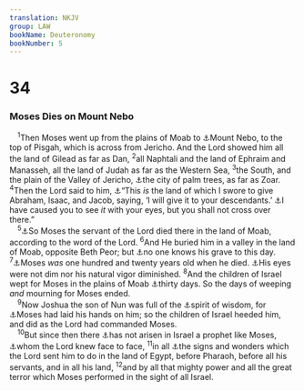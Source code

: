 ```yaml
---
translation: NKJV
group: LAW
bookName: Deuteronomy 
bookNumber: 5
---
```


<div class="title"><h1>34</h1><h3>Moses Dies on Mount Nebo</h3></div>
<span class="verse phu_34_1"> <sup>1</sup>Then Moses went up from the plains of Moab to <a data-toggle="tooltip" data-placement="bottom" title="Num. 27:12; Deut. 32:49">⚓</a>Mount Nebo, to the top of Pisgah, which is across from Jericho. And the Lord showed him all the land of Gilead as far as Dan, </span>
<span class="verse phu_34_2"><sup>2</sup>all Naphtali and the land of Ephraim and Manasseh, all the land of Judah as far as the Western Sea, </span>
<span class="verse phu_34_3"><sup>3</sup>the South, and the plain of the Valley of Jericho, <a data-toggle="tooltip" data-placement="bottom" title="2 Chr. 28:15">⚓</a>the city of palm trees, as far as Zoar. </span>
<span class="verse phu_34_4"><sup>4</sup>Then the Lord said to him, <a data-toggle="tooltip" data-placement="bottom" title="Gen. 12:7">⚓</a>“This <i>is</i> the land of which I swore to give Abraham, Isaac, and Jacob, saying, ‘I will give it to your descendants.’ <a data-toggle="tooltip" data-placement="bottom" title="Deut. 3:27">⚓</a>I have caused you to see <i>it</i> with your eyes, but you shall not cross over there.”<br/></span>
<span class="verse phu_34_5"> <sup>5</sup><a data-toggle="tooltip" data-placement="bottom" title="Num. 20:12; Deut. 32:50; Josh. 1:1, 2">⚓</a>So Moses the servant of the Lord died there in the land of Moab, according to the word of the Lord. </span>
<span class="verse phu_34_6"><sup>6</sup>And He buried him in a valley in the land of Moab, opposite Beth Peor; but <a data-toggle="tooltip" data-placement="bottom" title="Jude 9">⚓</a>no one knows his grave to this day. </span>
<span class="verse phu_34_7"><sup>7</sup><a data-toggle="tooltip" data-placement="bottom" title="Deut. 31:2">⚓</a>Moses <i>was</i> one hundred and twenty years old when he died. <a data-toggle="tooltip" data-placement="bottom" title="Gen. 27:1; 48:10">⚓</a>His eyes were not dim nor his natural vigor diminished. </span>
<span class="verse phu_34_8"><sup>8</sup>And the children of Israel wept for Moses in the plains of Moab <a data-toggle="tooltip" data-placement="bottom" title="Gen. 50:3, 10">⚓</a>thirty days. So the days of weeping <i>and</i> mourning for Moses ended.<br/></span>
<span class="verse phu_34_9"> <sup>9</sup>Now Joshua the son of Nun was full of the <a data-toggle="tooltip" data-placement="bottom" title="Is. 11:2">⚓</a>spirit of wisdom, for <a data-toggle="tooltip" data-placement="bottom" title="Num. 27:18, 23">⚓</a>Moses had laid his hands on him; so the children of Israel heeded him, and did as the Lord had commanded Moses.<br/></span>
<span class="verse phu_34_10"> <sup>10</sup>But since then there <a data-toggle="tooltip" data-placement="bottom" title="Deut. 18:15, 18">⚓</a>has not arisen in Israel a prophet like Moses, <a data-toggle="tooltip" data-placement="bottom" title="Ex. 33:11; Num. 12:8; Deut. 5:4">⚓</a>whom the Lord knew face to face, </span>
<span class="verse phu_34_11"><sup>11</sup>in all <a data-toggle="tooltip" data-placement="bottom" title="Deut. 7:19">⚓</a>the signs and wonders which the Lord sent him to do in the land of Egypt, before Pharaoh, before all his servants, and in all his land, </span>
<span class="verse phu_34_12"><sup>12</sup>and by all that mighty power and all the great terror which Moses performed in the sight of all Israel.<br/></span>
